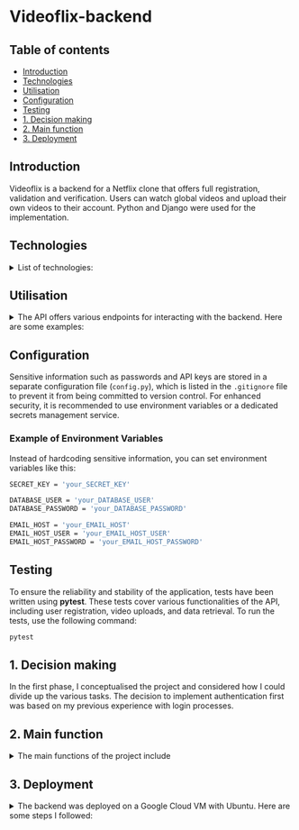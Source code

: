 # Videoflix-backend

## Table of contents

-   [Introduction](#Introduction)
-   [Technologies](#Technologies)
-   [Utilisation](#Utilisation)
-   [Configuration](#Configuration)
-   [Testing](#Testing)
-   [1. Decision making](#1-Decision-making)
-   [2. Main function](#2-Main-function)
-   [3. Deployment](#3-Deployment)

## Introduction

Videoflix is a backend for a Netflix clone that offers full registration, validation and verification. Users can watch global videos and upload their own videos to their account. Python and Django were used for the implementation.

## Technologies

<details>

<summary>List of technologies:</summary>
<br>

-   **Python**: Main programming language.
-   **Django**: Web framework for developing the backend.
-   **Django REST Framework**: For creating RESTful APIs.
-   **PostgreSQL**: Relational database for data storage.
-   **Redis**: In-memory data structure store for caching.
-   **FFmpeg**: Tool for video conversion.

</details>

## Utilisation

<details>

<summary>The API offers various endpoints for interacting with the backend. Here are some examples:</summary>
<br>

-   Registration: POST /api/register/
-   Login: POST /api/login/
-   Retrieve videos: GET /api/global-videos/
-   Upload video: POST /api/local-videos/

</details>

## Configuration

Sensitive information such as passwords and API keys are stored in a separate configuration file (`config.py`), which is listed in the `.gitignore` file to prevent it from being committed to version control. For enhanced security, it is recommended to use environment variables or a dedicated secrets management service. 

### Example of Environment Variables

Instead of hardcoding sensitive information, you can set environment variables like this:

```bash
SECRET_KEY = 'your_SECRET_KEY'

DATABASE_USER = 'your_DATABASE_USER'
DATABASE_PASSWORD = 'your_DATABASE_PASSWORD'

EMAIL_HOST = 'your_EMAIL_HOST'
EMAIL_HOST_USER = 'your_EMAIL_HOST_USER'
EMAIL_HOST_PASSWORD = 'your_EMAIL_HOST_PASSWORD'
```

## Testing

To ensure the reliability and stability of the application, tests have been written using **pytest**. These tests cover various functionalities of the API, including user registration, video uploads, and data retrieval. To run the tests, use the following command:

```bash
pytest
```

## 1. Decision making

In the first phase, I conceptualised the project and considered how I could divide up the various tasks. The decision to implement authentication first was based on my previous experience with login processes.

## 2. Main function

<details>
<summary>The main functions of the project include</summary>
<br>

-   Video model: Model for storing videos.
-   Video conversion: Conversion of videos into different formats.
-   Backend processing: Background processing of uploads and conversions.
-   Thumbnail creation: Automatic generation of thumbnails when uploading.
-   Deletion of files: Cleaning up all files of a video.
</details>

## 3. Deployment

<details>
<summary>The backend was deployed on a Google Cloud VM with Ubuntu. Here are some steps I followed:</summary>
<br>

-   **Server configuration**: Installation and configuration of NGINX to deploy the API.
-   **Database**: Setup of PostgreSQL and migration of the database.
-   **Redis**: Configuration of Redis for caching and background processing.
-   **Gunicorn**: Installation of Gunicorn as WSGI HTTP server to run the Django application.
-   **Supervisor**: Installation of Supervisor to monitor and manage the Gunicorn process to ensure that the application is always available.
-   **Security**: Setting up environment variables and access control.

</details>
